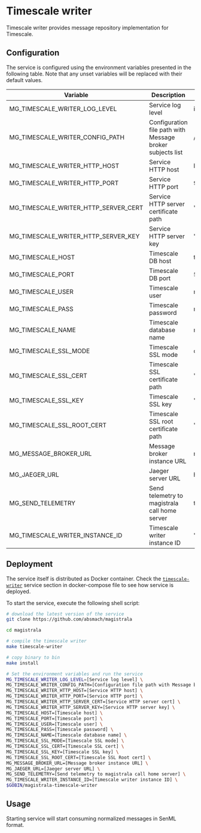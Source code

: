 # Timescale writer

Timescale writer provides message repository implementation for Timescale.

## Configuration

The service is configured using the environment variables presented in the
following table. Note that any unset variables will be replaced with their
default values.

| Variable                             | Description                                               | Default                          |
| ------------------------------------ | --------------------------------------------------------- | -------------------------------- |
| MG_TIMESCALE_WRITER_LOG_LEVEL        | Service log level                                         | info                             |
| MG_TIMESCALE_WRITER_CONFIG_PATH      | Configuration file path with Message broker subjects list | /config.toml                     |
| MG_TIMESCALE_WRITER_HTTP_HOST        | Service HTTP host                                         | localhost                        |
| MG_TIMESCALE_WRITER_HTTP_PORT        | Service HTTP port                                         | 9012                             |
| MG_TIMESCALE_WRITER_HTTP_SERVER_CERT | Service HTTP server certificate path                      | ""                               |
| MG_TIMESCALE_WRITER_HTTP_SERVER_KEY  | Service HTTP server key                                   | ""                               |
| MG_TIMESCALE_HOST                    | Timescale DB host                                         | timescale                        |
| MG_TIMESCALE_PORT                    | Timescale DB port                                         | 5432                             |
| MG_TIMESCALE_USER                    | Timescale user                                            | magistrala                       |
| MG_TIMESCALE_PASS                    | Timescale password                                        | magistrala                       |
| MG_TIMESCALE_NAME                    | Timescale database name                                   | messages                         |
| MG_TIMESCALE_SSL_MODE                | Timescale SSL mode                                        | disabled                         |
| MG_TIMESCALE_SSL_CERT                | Timescale SSL certificate path                            | ""                               |
| MG_TIMESCALE_SSL_KEY                 | Timescale SSL key                                         | ""                               |
| MG_TIMESCALE_SSL_ROOT_CERT           | Timescale SSL root certificate path                       | ""                               |
| MG_MESSAGE_BROKER_URL                | Message broker instance URL                               | nats://localhost:4222            |
| MG_JAEGER_URL                        | Jaeger server URL                                         | http://localhost:4318//v1/traces |
| MG_SEND_TELEMETRY                    | Send telemetry to magistrala call home server             | true                             |
| MG_TIMESCALE_WRITER_INSTANCE_ID      | Timescale writer instance ID                              | ""                               |

## Deployment

The service itself is distributed as Docker container. Check the [`timescale-writer`](https://github.com/absmach/magistrala/blob/main/docker/addons/timescale-writer/docker-compose.yml#L34-L59) service section in docker-compose file to see how service is deployed.

To start the service, execute the following shell script:

```bash
# download the latest version of the service
git clone https://github.com/absmach/magistrala

cd magistrala

# compile the timescale writer
make timescale-writer

# copy binary to bin
make install

# Set the environment variables and run the service
MG_TIMESCALE_WRITER_LOG_LEVEL=[Service log level] \
MG_TIMESCALE_WRITER_CONFIG_PATH=[Configuration file path with Message broker subjects list] \
MG_TIMESCALE_WRITER_HTTP_HOST=[Service HTTP host] \
MG_TIMESCALE_WRITER_HTTP_PORT=[Service HTTP port] \
MG_TIMESCALE_WRITER_HTTP_SERVER_CERT=[Service HTTP server cert] \
MG_TIMESCALE_WRITER_HTTP_SERVER_KEY=[Service HTTP server key] \
MG_TIMESCALE_HOST=[Timescale host] \
MG_TIMESCALE_PORT=[Timescale port] \
MG_TIMESCALE_USER=[Timescale user] \
MG_TIMESCALE_PASS=[Timescale password] \
MG_TIMESCALE_NAME=[Timescale database name] \
MG_TIMESCALE_SSL_MODE=[Timescale SSL mode] \
MG_TIMESCALE_SSL_CERT=[Timescale SSL cert] \
MG_TIMESCALE_SSL_KEY=[Timescale SSL key] \
MG_TIMESCALE_SSL_ROOT_CERT=[Timescale SSL Root cert] \
MG_MESSAGE_BROKER_URL=[Message broker instance URL] \
MG_JAEGER_URL=[Jaeger server URL] \
MG_SEND_TELEMETRY=[Send telemetry to magistrala call home server] \
MG_TIMESCALE_WRITER_INSTANCE_ID=[Timescale writer instance ID] \
$GOBIN/magistrala-timescale-writer
```

## Usage

Starting service will start consuming normalized messages in SenML format.
